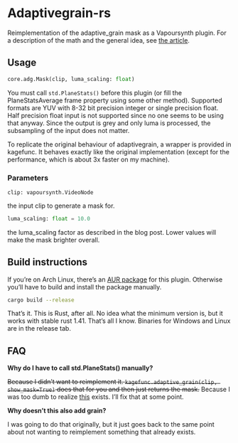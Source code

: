 # Adaptivegrain-rs
Reimplementation of the adaptive\_grain mask as a Vapoursynth plugin.
For a description of the math and the general idea,
see [the article](https://kageru.moe/blog/article/adaptivegrain/).

## Usage
```py
core.adg.Mask(clip, luma_scaling: float)
```

You must call `std.PlaneStats()` before this plugin
  (or fill the PlaneStatsAverage frame property using some other method).
Supported formats are YUV with 8-32 bit precision integer or single precision float.
Half precision float input is not supported since no one seems to be using that anyway.
Since the output is grey and only luma is processed,
  the subsampling of the input does not matter.

To replicate the original behaviour of adaptivegrain, a wrapper is provided in kagefunc.
It behaves exactly like the original implementation
  (except for the performance, which is about 3x faster on my machine).

### Parameters
```
clip: vapoursynth.VideoNode
```
the input clip to generate a mask for.

```py
luma_scaling: float = 10.0
```
the luma\_scaling factor as described in the blog post.
Lower values will make the mask brighter overall.

## Build instructions
If you’re on Arch Linux,
  there’s an [AUR package](https://aur.archlinux.org/packages/vapoursynth-plugin-adaptivegrain-git/) for this plugin.
Otherwise you’ll have to build and install the package manually.
```sh
cargo build --release
```
That’s it. This is Rust, after all.
No idea what the minimum version is,
   but it works with stable rust 1.41.
   That’s all I know.
Binaries for Windows and Linux are in the release tab.

## FAQ
**Why do I have to call std.PlaneStats() manually?**

~~Because I didn’t want to reimplement it. `kagefunc.adaptive_grain(clip, show_mask=True)` does that for you and then just returns the mask.~~
Because I was too dumb to realize [this](http://www.vapoursynth.com/doc/api/vapoursynth.h.html#invoke) exists.
I’ll fix that at some point.

**Why doesn’t this also add grain?**

I was going to do that originally,
  but it just goes back to the same point
  about not wanting to reimplement
  something that already exists.

